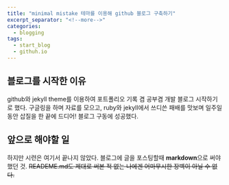 ```yaml
---
title: "minimal mistake 테마를 이용해 github 블로그 구축하기"
excerpt_separator: "<!--more-->"
categories:
  - blogging
tags:
  - start_blog
  - githuh.io
---
```


## 블로그를 시작한 이유

github와 jekyll theme를 이용하여 포트폴리오 기록 겸 공부겸 개발 블로그 시작하기로 했다. 구글링을 하며 자료를 모으고, ruby와 jekyll에서 쓰디쓴 패배를 맛보며 일주일동안 삽질을 한 끝에 드디어! 블로그 구동에 성공했다.

## 앞으로 해야할 일

하지만 시련은 여기서 끝나지 않았다. 블로그에 글을 포스팅할때 **markdown**으로 써야했던 것. ~~READEME.md도 제대로 써본 적 없는 나에겐 어마무시한 장벽이 아닐 수 없다.~~
